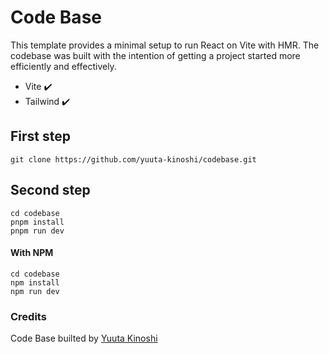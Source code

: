 # Code Base

This template provides a minimal setup to run React on Vite with HMR. The codebase was built with the intention of getting a project started more efficiently and effectively.

- Vite ✔️
- Tailwind ✔️

## First step
```
git clone https://github.com/yuuta-kinoshi/codebase.git
```
## Second step
```
cd codebase
pnpm install
pnpm run dev
```
#### With NPM
```
cd codebase
npm install
npm run dev
```

### Credits
Code Base builted by [Yuuta Kinoshi](https://github.com/yuuta-kinoshi)
